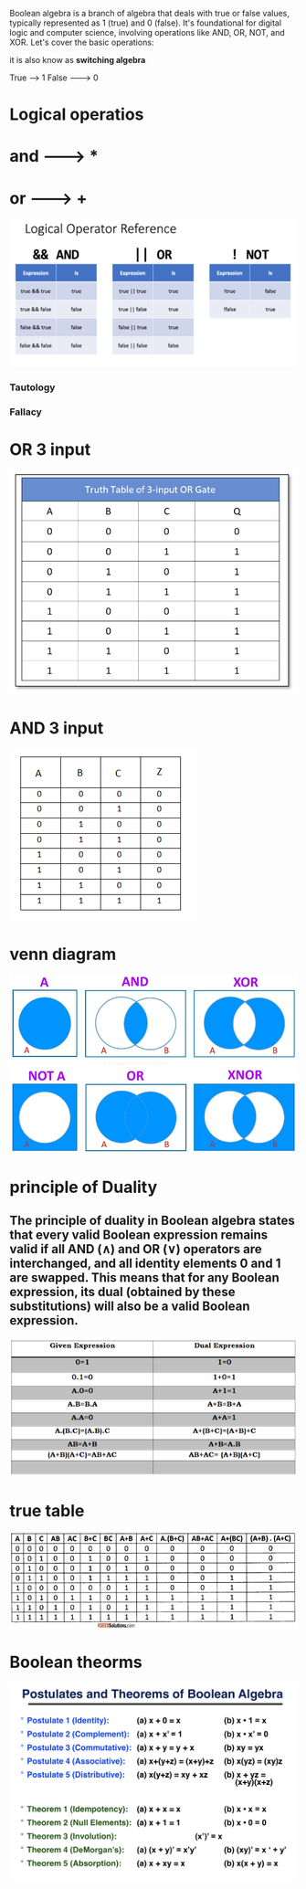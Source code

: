 Boolean algebra is a branch of algebra that deals with true or false values, typically represented as 1 (true) and 0 (false). It's foundational for digital logic and computer science, involving operations like AND, OR, NOT, and XOR. Let's cover the basic operations:

it is also know as <b>switching algebra</b>

True -->   1
False ---> 0

# Logical operatios



# and ---> *
# or ---> +

![alt text](image.png)


### Tautology 
### Fallacy 

# OR 3 input
![alt text](image-5.png)
# AND 3 input
![alt text](image-2.png)
# venn diagram

![alt text](image-4.png)

# principle of Duality

## The principle of duality in Boolean algebra states that every valid Boolean expression remains valid if all AND (∧) and OR (∨) operators are interchanged, and all identity elements 0 and 1 are swapped. This means that for any Boolean expression, its dual (obtained by these substitutions) will also be a valid Boolean expression.

![alt text](image-8.png)




# true table 
![alt text](image-6.png)

# Boolean theorms

![alt text](image-9.png)
